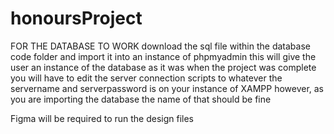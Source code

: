 # honoursProject

FOR THE DATABASE TO WORK
download the sql file within the database code folder and import it into an instance of phpmyadmin
this will give the user an instance of the database as it was when the project was complete
you will have to edit the server connection scripts to whatever the servername and serverpassword is on your instance of XAMPP
however, as you are importing the database the name of that should be fine

Figma will be required to run the design files
